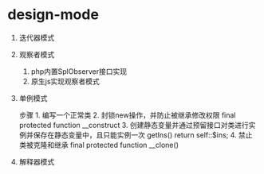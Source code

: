 # design-mode
1. 迭代器模式

2. 观察者模式

	1. php内置SplObserver接口实现
	2. 原生js实现观察者模式

3. 单例模式

	步骤
		1. 编写一个正常类
		2. 封锁new操作，并防止被继承修改权限 final protected function __construct
		3. 创建静态变量并通过预留接口对类进行实例并保存在静态变量中，且只能实例一次 getIns() return self::$ins;
		4. 禁止类被克隆和继承 final protected function __clone()
4. 解释器模式
